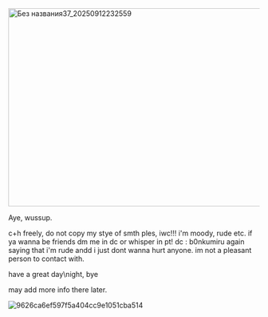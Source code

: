 
<img width="828" height="396" alt="Без названия37_20250912232559" src="https://github.com/user-attachments/assets/c6df1954-4c8e-4476-8fb4-e49d7fef573f" />



Aye, wussup.

c+h freely, do not copy my stye of smth ples, iwc!!! i'm moody, rude etc. if ya wanna be friends dm me in dc or whisper in pt! dc : b0nkumiru
again saying that i'm rude andd i just dont wanna hurt anyone. im not a pleasant person to contact with.

have a great day\night, bye 






may add more info there later.








![9626ca6ef597f5a404cc9e1051cba514](https://github.com/user-attachments/assets/88da8a20-112b-4f36-ad3b-8679666afe96)
